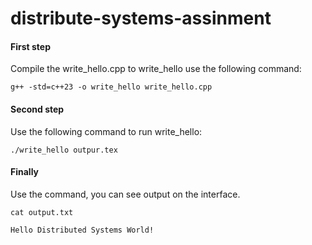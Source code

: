 # distribute-systems-assinment
#### First step
Compile the write_hello.cpp to write_hello use the following command:

`g++ -std=c++23 -o write_hello write_hello.cpp`
#### Second step
Use the following command to run write_hello:

`./write_hello outpur.tex`
#### Finally
Use the command, you can see output on the interface.

`cat output.txt`

`Hello Distributed Systems World!`
